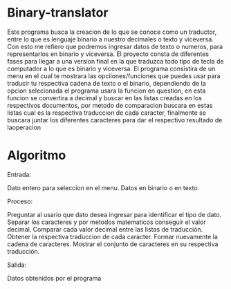 # Binary-translator
Este programa busca la creacion de lo que se conoce como un traductor, entre lo que es lenguaje binario a nuestro decimales o texto y viceversa. Con esto me refiero que podremos ingresar datos de texto o numeros, para representarlos en binario y viceversa. El proyecto consta de diferentes fases para llegar a una version final en la que traduzca todo tipo de tecla de computador a lo que es binario y viceversa.
El programa consistira de un menu en el cual te mostrara las opciiones/funciones que puedes usar para traducir tu respectiva cadena de texto o el binario, dependiendo de la opcion selecionada el programa usara la funcion en question, en esta funcion se convertira a decimal y buscar en las listas creadas en los respectivos documentos, por metodo de comparacion buscara en estas listas cual es la respectiva traduccion de cada caracter, finalmente se buscara juntar los diferentes caracteres para dar el respectivo resultado de laoperacion

# Algoritmo

Entrada:

Dato entero para seleccion en el menu.
Datos en binario o en texto.


Proceso:

Preguntar al usario que dato desea ingresar para identificar el tipo de dato.
Separar los caracteres y por metodos matematicos conseguir el valor decimal.
Comparar cada valor decimal entre las listas de traducción.
Obtener la respectiva traduccion de cada caracter.
Formar nuevamente la cadena de caracteres.
Mostrar el conjunto de caracteres en su respectiva traducción.


Salida:

Datos obtenidos por el programa
